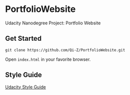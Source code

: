 # PortfolioWebsite
Udacity Nanodegree Project: Portfolio Website

## Get Started
`git clone https://github.com/Qi-Z/PortfolioWebsite.git`

Open `index.html` in your favorite browser.

## Style Guide
[Udacity Style Guide](http://udacity.github.io/frontend-nanodegree-styleguide/)
